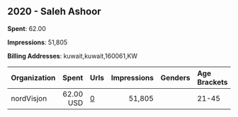 ## 2020 - Saleh Ashoor 
**Spent**: 62.00

**Impressions**: 51,805

**Billing Addresses**: kuwait,kuwait,160061,KW

|Organization|Spent|Urls|Impressions|Genders|Age Brackets|Country Codes|
|:---|---:|:---|---:|:---|:---|:---|
|nordVisjon|62.00 USD|[0](https://www.snap.com/political-ads/asset/66f9af3fd0365d52217ce84f430a7d1989dc0335c130cf87ce7e98e63d5d8885?mediaType=png)|51,805||21-45|kuwait|
